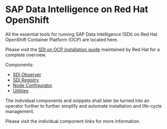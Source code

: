 # SAP Data Intelligence on Red Hat OpenShift

All the essential tools for running SAP Data Intelligence (SDI) on Red Hat OpenShift Container Platform (OCP) are located here.

Please visit the [SDI on OCP installation guide](https://access.redhat.com/articles/5100521) maintained by Red Hat for a complete overview.

Components:

- [SDI Observer](./observer)
- [SDI Registry](./registry)
- [Node Configurator](./node-configurator)
- [Utilities](./utilities)

The individual components and snippets shall later be turned into an operator further to further simplify and automate installation and life-cycle management.

Please visit the individual component links for more information.

